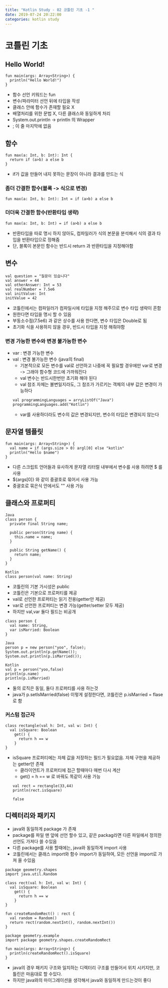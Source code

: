 ```yaml
---
title: "Kotlin Study - 02 코틀린 기초 -1 "
date: 2019-07-24 20:22:00 
categories: kotlin study
---
```


# 코틀린 기초

## Hello World!
~~~
fun main(args: Array<String>) {
  println("Hello World!")
}
~~~
* 함수 선언 키워드는 fun
* 변수/파라미터 선언 뒤에 타입을 작성
* 클래스 안에 함수가 존재할 필요 X
* 배열처리를 위한 문법 X, 다른 클래스와 동일하게 처리
* System.out.println -> println 의 Wrapper
* ; 이 줄 마지막에 없음

## 함수
~~~
fun max(a: Int, b: Int): Int {
  return if (a>b) a else b
}
~~~
* if가 값을 만들어 내지 못하는 문장이 아니라 결과를 만드는 식

### 좀더 간결한 함수(블록 -> 식으로 변경)
~~~
fun max(a: Int, b: Int): Int = if (a>b) a else b
~~~

### 더더욱 간결한 함수(반환타입 생략)
~~~
fun max(a: Int, b: Int) = if (a>b) a else b
~~~
* 반환타입을 따로 명시 하지 않아도, 컴파일러가 식의 본문을 분석해서 식의 결과 타입을 반환타입으로 정해줌
* 단, 블록이 본문인 함수는 반드시 return 과 반환타입을 지정해야함

## 변수
~~~
val question = "질문이 있습니다"
val answer = 44
val otherAnswer: Int = 53
val realNumber = 7.5e6
val initValue: Int
initValue = 42
~~~
* 코틀린에서는 컴파일러가 컴파일시에 타입을 지정 해주므로 변수 타입 생략이 흔함
* 원한다면 타입을 명시 할 수 있음
* 부동소수점(7.5e6) 과 같은 상수를 사용 한다면, 변수 타입은 Double로 됨
* 초기화 식을 사용하지 않을 경우, 반드시 타입을 지정 해줘야함

### 변경 가능한 변수와 변경 불가능한 변수
* var : 변경 가능한 변수
* val : 변경 불가능한 변수 (java의 final)
  - 기본적으로 모든 변수를 val로 선언하고 나중에 꼭 필요할 경우에만 var로 변경 -> 그래야 함수형 코드에 가까워진다
  - val 변수는 반드시한번만 초기화 해야 된다
  - val 참조 자체는 불변일지라도, 그 참조가 가르키는 객체의 내부 값은 변경이 가능하다
  ~~~
  val programmingLanguages = arryListOf("Java")
  programmingLanguages.add("Kotlin")
  ~~~
  - var를 사용하더라도 변수의 값은 변경되지만, 변수의 타입은 변경되지 않는다
  
## 문자열 템플릿
~~~
fun main(args: Array<String>) {
  val name = if (args.size > 0) argl[0] else "kotlin"
  println("Hello $name")
}
~~~
* 다른 스크립트 언어들과 유사하게 문자열 리터럴 내부에서 변수를 사용 하려면 $ 를 사용
* ${args[0]} 와 같이 중괄호로 묶어서 사용 가능
* 중괄호로 묶은식 안에서도 "" 사용 가능

## 클래스와 프로퍼티
~~~
Java
class person {
  private final String name;
  
  public person(String name) {
    this.name = name;
  }
  
  public String getName() {
    return name;
  }
}

Kotlin
class person(val name: String)
~~~
* 코틀린의 기본 가시성은 public
* 코틀린은 기본으로 프로퍼티를 제공
* val로 선언한 프로퍼티는 읽기 전용(getter만 제공)
* var로 선언한 프로퍼티는 변경 가능(getter/setter 모두 제공)
* 하지만 val,var 둘다 필드는 비공개

~~~
class person {
  val name: String,
  var isMarried: Boolean
}

Java
person p = new person("yoo", false);
System.out.println(p.getName());
System.out.println(p.isMarried());

Kotlin
val p = person("yoo,false)
println(p.name)
println(p.isMarried)
~~~
* 둘의 로직은 동일, 둘다 프로퍼티를 사용 하는것
* java가 p.setIsMarried(false) 이렇게 설정한다면, 코틀린은 p.isMarried = flase 로 함

### 커스텀 접근자
~~~
class rectangle(val h: Int, val w: Int) {
  val isSquare: Boolean
    get() {
      return h == w
    }
}
~~~
* isSquare 프로퍼티에는 자체 값을 저장하는 필드가 필요없음. 자체 구현을 제공하는 getter만 존재
  - 클라이언트가 프로퍼티에 접근 할때마다 매번 다시 계산
  - get() = h == w 로 바꿔도 똑같이 사용 가능
  ~~~
  val rect = rectangle(33,44)
  println(rect.isSquare) 

  false
  ~~~

## 디렉터리와 패키지
* java와 동일하게 package 가 존재
* package를 파일 맨 앞에 선언 할수 있고, 같은 packag라면 다른 파일에서 정의한 선언도 가져다 쓸 수있음
* 다른 package를 사용 할때에는, java와 동일하게 import 사용
* 코틀린에서는 클래스 import와 함수 import가 동일하여, 모든 선언을 import로 가져 올 수있음
~~~
package geometry.shapes
import java.util.Random

class rect(val h: Int, val w: Int) {
  val isSquare: Boolean
    get() {
      return h == w
    }
}

fun createRandomRect() : rect {
  val random = Random()
  return rect(random.nextInt(), random.nextInt())
}
~~~
~~~
package geometry.example
import package geometry.shapes.createRandomRect

fun main(args: Array<String>) {
  println(createRandomRect().isSquare)
}
~~~
* java의 경우 패키지 구조와 일치하는 디렉터리 구조를 만들어서 위치 시키지만, 코틀린은 마음대로 할 수있다.
* 하지만 java와의 마이그레이션을 생각해서 java와 동일하게 만드는것이 좋다
